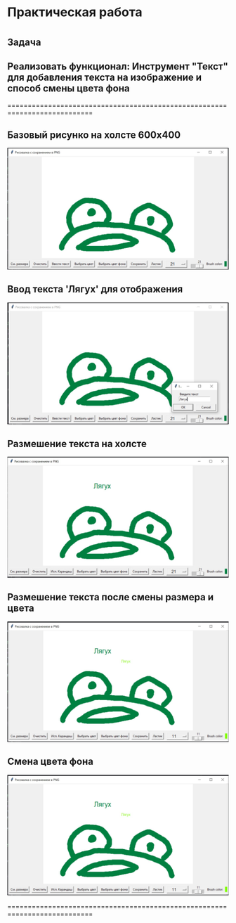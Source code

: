# Практическая работа
# 
## Задача 
## Реализовать функционал: Инструмент "Текст" для добавления текста на изображение и способ смены цвета фона
===========================================================================

## Базовый рисунко на холсте 600x400
![](https://github.com/Lienar/Practicym2.7/blob/main/Screens/Screen7_1.jpg)

## Ввод текста 'Лягух' для отображения
![](https://github.com/Lienar/Practicym2.7/blob/main/Screens/Screen7_2.jpg)

## Размешение текста на холсте
![](https://github.com/Lienar/Practicym2.7/blob/main/Screens/Screen7_3.jpg)

## Размешение текста после смены размера и цвета
![](https://github.com/Lienar/Practicym2.7/blob/main/Screens/Screen7_4.jpg)

## Смена цвета фона
![](https://github.com/Lienar/Practicym2.7/blob/main/Screens/Screen7_4.jpg)

===========================================================================
